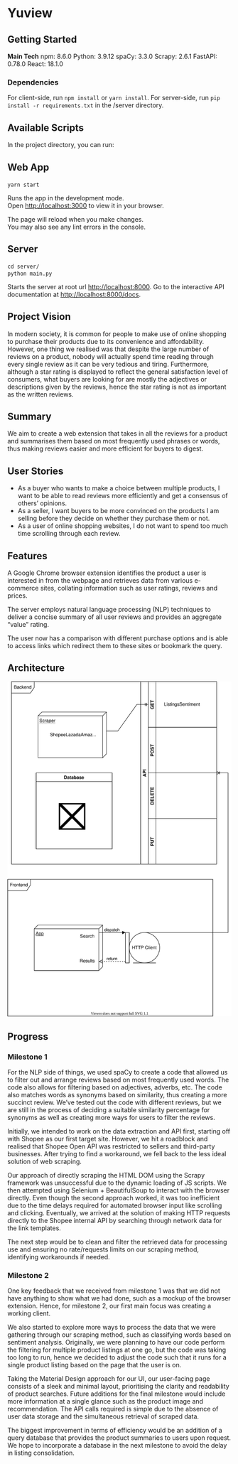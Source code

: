 # Yuview

## Getting Started

**Main Tech**
npm: 8.6.0
Python: 3.9.12
spaCy: 3.3.0
Scrapy: 2.6.1
FastAPI: 0.78.0
React: 18.1.0

### Dependencies

For client-side, run `npm install` or `yarn install`.
For server-side, run `pip install -r requirements.txt` in the /server directory.

## Available Scripts

In the project directory, you can run:

## Web App

 `yarn start`

Runs the app in the development mode.\
Open [http://localhost:3000](http://localhost:3000) to view it in your browser.

The page will reload when you make changes.\
You may also see any lint errors in the console.

## Server

```
cd server/
python main.py
```

Starts the server at root url [http://localhost:8000](http://localhost:8000).
Go to the interactive API documentation at [http://localhost:8000/docs](http://localhost:8000/docs).

## Project Vision

In modern society, it is common for people to make use of online shopping to purchase their products due to its convenience and affordability. However, one thing we realised was that despite the large number of reviews on a product, nobody will actually spend time reading through every single review as it can be very tedious and tiring. Furthermore, although a star rating is displayed to reflect the general satisfaction level of consumers, what buyers are looking for are mostly the adjectives or descriptions given by the reviews, hence the star rating is not as important as the written reviews.

## Summary

We aim to create a web extension that takes in all the reviews for a product and summarises them based on most frequently used phrases or words, thus making reviews easier and more efficient for buyers to digest.

## User Stories

- As a buyer who wants to make a choice between multiple products, I want to be able to read reviews more efficiently and get a consensus of others’ opinions.
- As a seller, I want buyers to be more convinced on the products I am selling before they decide on whether they purchase them or not.
- As a user of online shopping websites, I do not want to spend too much time scrolling through each review.

## Features

A Google Chrome browser extension identifies the product a user is interested in from the webpage and retrieves data from various e-commerce sites, collating information such as user ratings, reviews and prices.

The server employs natural language processing (NLP) techniques to deliver a concise summary of all user reviews and provides an aggregate “value” rating.

The user now has a comparison with different purchase options and is able to access links which redirect them to these sites or bookmark the query.

## Architecture

![Relational Diagram](./Architecture.drawio.svg)

## Progress

### Milestone 1

For the NLP side of things, we used spaCy to create a code that allowed us to filter out and arrange reviews based on most frequently used words. The code also allows for filtering based on adjectives, adverbs, etc. The code also matches words as synonyms based on similarity, thus creating a more succinct review. We’ve tested out the code with different reviews, but we are still in the process of deciding a suitable similarity percentage for synonyms as well as creating more ways for users to filter the reviews.

Initially, we intended to work on the data extraction and API first, starting off with Shopee as our first target site. However, we hit a roadblock and realised that Shopee Open API was restricted to sellers and third-party businesses. After trying to find a workaround, we fell back to the less ideal solution of web scraping.

Our approach of directly scraping the HTML DOM using the Scrapy framework was unsuccessful due to the dynamic loading of JS scripts. We then attempted using Selenium + BeautifulSoup to interact with the browser directly. Even though the second approach worked, it was too inefficient due to the time delays required for automated browser input like scrolling and clicking. Eventually, we arrived at the solution of making HTTP requests directly to the Shopee internal API by searching through network data for the link templates.

The next step would be to clean and filter the retrieved data for processing use and ensuring no rate/requests limits on our scraping method, identifying workarounds if needed.

### Milestone 2

One key feedback that we received from milestone 1 was that we did not have anything to show what we had done, such as a mockup of the browser extension. Hence, for milestone 2, our first main focus was creating a working client.

We also started to explore more ways to process the data that we were gathering through our scraping method, such as classifying words based on sentiment analysis. Originally, we were planning to have our code perform the filtering for multiple product listings at one go, but the code was taking too long to run, hence we decided to adjust the code such that it runs for a single product listing based on the page that the user is on.

Taking the Material Design approach for our UI, our user-facing page consists of a sleek and minimal layout, prioritising the clarity and readability of product searches. Future additions for the final milestone would include more information at a single glance such as the product image and recommendation. The API calls required is simple due to the absence of user data storage and the simultaneous retrieval of scraped data.

The biggest improvement in terms of efficiency would be an addition of a query database that provides the product summaries to users upon request. We hope to incorporate a database in the next milestone to avoid the delay in listing consolidation.
